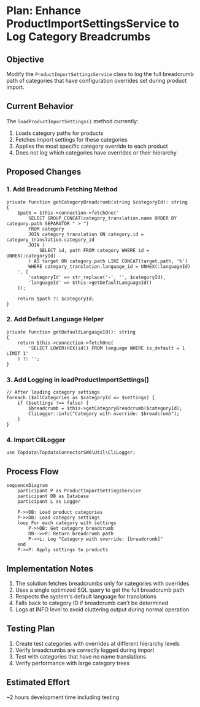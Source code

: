 # Plan: Enhance ProductImportSettingsService to Log Category Breadcrumbs

## Objective
Modify the `ProductImportSettingsService` class to log the full breadcrumb path of categories that have configuration overrides set during product import.

## Current Behavior
The `loadProductImportSettings()` method currently:
1. Loads category paths for products
2. Fetches import settings for these categories
3. Applies the most specific category override to each product
4. Does not log which categories have overrides or their hierarchy

## Proposed Changes

### 1. Add Breadcrumb Fetching Method
```php:src/Service/Config/ProductImportSettingsService.php
private function getCategoryBreadcrumb(string $categoryId): string
{
    $path = $this->connection->fetchOne('
        SELECT GROUP_CONCAT(category_translation.name ORDER BY category.path SEPARATOR " > ")
        FROM category
        JOIN category_translation ON category.id = category_translation.category_id
        JOIN (
            SELECT id, path FROM category WHERE id = UNHEX(:categoryId)
        ) AS target ON category.path LIKE CONCAT(target.path, '%')
        WHERE category_translation.language_id = UNHEX(:languageId)
    ', [
        'categoryId' => str_replace('-', '', $categoryId),
        'languageId' => $this->getDefaultLanguageId()
    ]);
    
    return $path ?: $categoryId;
}
```

### 2. Add Default Language Helper
```php:src/Service/Config/ProductImportSettingsService.php
private function getDefaultLanguageId(): string
{
    return $this->connection->fetchOne(
        'SELECT LOWER(HEX(id)) FROM language WHERE is_default = 1 LIMIT 1'
    ) ?: '';
}
```

### 3. Add Logging in loadProductImportSettings()
```php:src/Service/Config/ProductImportSettingsService.php
// After loading category settings
foreach ($allCategories as $categoryId => $settings) {
    if ($settings !== false) {
        $breadcrumb = $this->getCategoryBreadcrumb($categoryId);
        CliLogger::info("Category with override: $breadcrumb");
    }
}
```

### 4. Import CliLogger
```php:src/Service/Config/ProductImportSettingsService.php
use Topdata\TopdataConnectorSW6\Util\CliLogger;
```

## Process Flow
```mermaid
sequenceDiagram
    participant P as ProductImportSettingsService
    participant DB as Database
    participant L as Logger
    
    P->>DB: Load product categories
    P->>DB: Load category settings
    loop For each category with settings
        P->>DB: Get category breadcrumb
        DB-->>P: Return breadcrumb path
        P->>L: Log "Category with override: [breadcrumb]"
    end
    P->>P: Apply settings to products
```

## Implementation Notes
1. The solution fetches breadcrumbs only for categories with overrides
2. Uses a single optimized SQL query to get the full breadcrumb path
3. Respects the system's default language for translations
4. Falls back to category ID if breadcrumb can't be determined
5. Logs at INFO level to avoid cluttering output during normal operation

## Testing Plan
1. Create test categories with overrides at different hierarchy levels
2. Verify breadcrumbs are correctly logged during import
3. Test with categories that have no name translations
4. Verify performance with large category trees

## Estimated Effort
~2 hours development time including testing